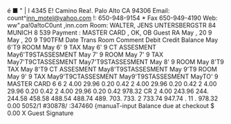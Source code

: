 é ■ " | I 4345 E! Camino Rea!. Palo Alto CA 94306 Email: count^inn_motel@yahoo.com !: 650-948-9154 * Fax 650-949-4190 Web: ww".pa!0a!toC0unt ,inn.com Room: WALTER, JENS UNTERSBERGSTR 84 MUNICH 8 539 Payment : MASTER CARD , OK, OB Guest RA May , 20 9 May , 20 9 T90TFM Date Trans Room Comment Debit Credit Balance May 6'T9 ROOM May 6' 9 TAX May 6' 9 CT ASSESMENT May6'T9STASSESMENT May 7' 9 ROOM May 7' 9 TAX May7'T9CTASSESMENT May7'T9STASSESMENT May 8' 9 ROOM May 8'T9 TAX May 8'T9 CT ASSESMENT May8'T9STASSESMENT May 9'T9 ROOM May 9' 9 TAX May9'T9CTASSESMENT May9'T9STASSESMENT MayTO' 9 MASTER CARD 6 6 2 4.00 29.96 0.20 0.42 2 4.00 29.96 0.20 0.42 2 4.00 29.96 0.20 0.42 2 4.00 29.96 0.20 0.42 978.32 CR 2 4.00 243.96 244. 244.58 458.58 488.54 488.74 489. 703. 733. 2 733.74 947.74 . 11 . 978.32 0.00 5052/1 #30878/ :347460 {manuaT-input Balance due at checkout $ 0.00 X Guest Signature